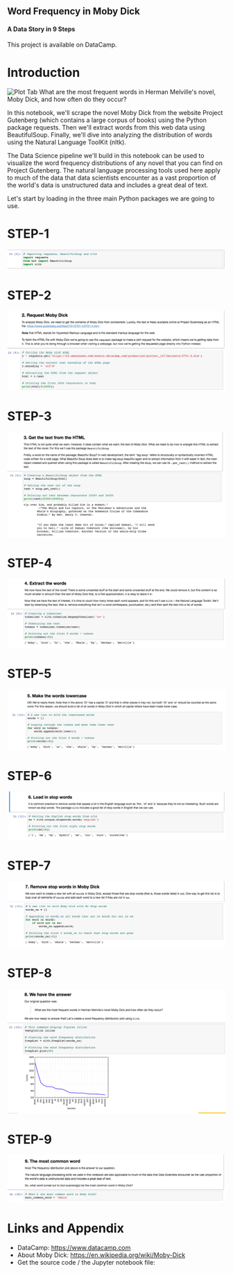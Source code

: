 ## Word Frequency in Moby Dick
#### A Data Story in 9 Steps

This project is available on DataCamp.

Introduction
========================================================

![Plot Tab](https://upload.wikimedia.org/wikipedia/commons/thumb/8/8c/Herman_Melville_signature_Moby_Dick.svg/269px-Herman_Melville_signature_Moby_Dick.svg.png) 
What are the most frequent words in Herman Melville's novel, Moby Dick, and how often do they occur?

In this notebook, we'll scrape the novel Moby Dick from the website Project Gutenberg (which contains a large corpus of books) using the Python package requests. Then we'll extract words from this web data using BeautifulSoup. Finally, we'll dive into analyzing the distribution of words using the Natural Language ToolKit (nltk).

The Data Science pipeline we'll build in this notebook can be used to visualize the word frequency distributions of any novel that you can find on Project Gutenberg. The natural language processing tools used here apply to much of the data that data scientists encounter as a vast proportion of the world's data is unstructured data and includes a great deal of text.

Let's start by loading in the three main Python packages we are going to use.

STEP-1
========================================================
![Plot Tab](https://github.com/nihathalici/DataCamp/blob/master/Projects/Word-Frequency-in-Moby-Dick/img/1.png)

STEP-2
========================================================
![Plot Tab](https://github.com/nihathalici/DataCamp/blob/master/Projects/Word-Frequency-in-Moby-Dick/img/2.png)

STEP-3
========================================================
![Plot Tab](https://github.com/nihathalici/DataCamp/blob/master/Projects/Word-Frequency-in-Moby-Dick/img/3.png)

STEP-4
========================================================
![Plot Tab](https://github.com/nihathalici/DataCamp/blob/master/Projects/Word-Frequency-in-Moby-Dick/img/4.png)

STEP-5
========================================================
![Plot Tab](https://github.com/nihathalici/DataCamp/blob/master/Projects/Word-Frequency-in-Moby-Dick/img/5.png)

STEP-6
========================================================
![Plot Tab](https://github.com/nihathalici/DataCamp/blob/master/Projects/Word-Frequency-in-Moby-Dick/img/6.png)

STEP-7
========================================================
![Plot Tab](https://github.com/nihathalici/DataCamp/blob/master/Projects/Word-Frequency-in-Moby-Dick/img/7.png)

STEP-8
========================================================
![Plot Tab](https://github.com/nihathalici/DataCamp/blob/master/Projects/Word-Frequency-in-Moby-Dick/img/8.png)

STEP-9
========================================================
![Plot Tab](https://github.com/nihathalici/DataCamp/blob/master/Projects/Word-Frequency-in-Moby-Dick/img/9.png)











Links and Appendix
========================================================

- DataCamp: https://www.datacamp.com
- About Moby Dick: https://en.wikipedia.org/wiki/Moby-Dick
- Get the source code / the Jupyter notebook file: 
